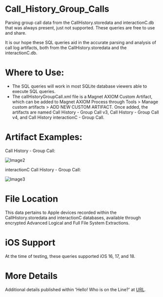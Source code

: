 # Call_History_Group_Calls
Parsing group call data from the CallHistory.storedata and interactionC.db that was always present, just not supported. These queries are free to use and share.

It is our hope these SQL queries aid in the accurate parsing and analysis of call log artifacts, both from the CallHistory.storedata and the interactionC.db.

# Where to Use:

- The SQL queries will work in most SQLite database viewers able to execute SQL queries. 
- The callHistoryGroupCall.xml file is a Magnet AXIOM Custom Artifact, which can be added to Magnet AXIOM Process through Tools > Manage custom artifacts > ADD NEW CUSTOM ARTIFACT. Once added, the artifacts are named Call History - Group Call v3, Call History - Group Call v4, and Call History interactionC - Group Call.

# Artifact Examples:
Call History - Group Call:

![Image2](https://github.com/user-attachments/assets/7fed2368-9abb-4672-a206-2a0ccce24d24)


interactionC Call History - Group Call:

![Image3](https://github.com/user-attachments/assets/8b594baa-d65e-414e-88e6-f3e5b33d5ead)


# File Location
This data pertains to Apple devices recorded within the CallHistory.storedata and interactionC databases, available through encrypted Advanced Logical and Full File System Extractions.

# iOS Support
At the time of testing, these queries supported iOS 16, 17, and 18.

# More Details
Additional details published within 'Hello! Who is on the Line?' at [URL](https://metadataperspective.com/2025/01/30/beyond-the-logs-using-the-health-app-to-uncover-device-model-and-os-history/).
